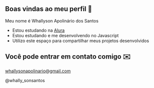 ## Boas vindas ao meu perfil 👋

Meu nome é Whallyson Apolinário dos Santos

- Estou estudando na [Alura](https://www.alura.com.br)
- Estou estudando e me desenvolvendo no Javascript
- Utilizo este espaço para compartilhar meus projetos desenvolvidos

## Você pode entrar em contato comigo ✉️

whallysonapolinario@gmail.com

@whally_sonsantos
